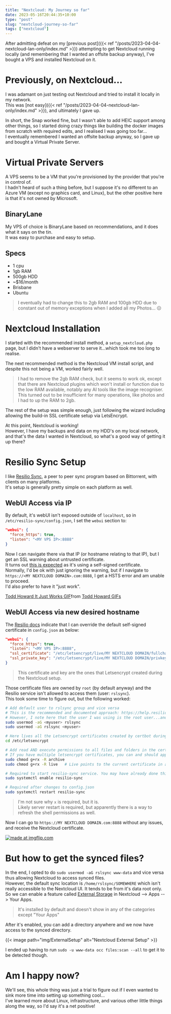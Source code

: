 ```yaml
---
title: "Nextcloud: My Journey so far"
date: 2023-05-16T20:44:35+10:00
type: "post"
slug: "nextcloud-journey-so-far"
tags: ["nextcloud"]
---
```


After admitting defeat on my [previous post]({{< ref "/posts/2023-04-04-nextcloud-lan-only/index.md" >}}) attempting to get Nextcloud running locally (and remembering that I wanted an offsite backup anyway), I've bought a VPS and installed Nextcloud on it.  

<!--more-->  

# Previously, on Nextcloud...  
I was adamant on just testing out Nextcloud and tried to install it locally in my network.  
This was [not easy]({{< ref "/posts/2023-04-04-nextcloud-lan-only/index.md" >}}), and ultimately I gave up.  

In short, the Snap worked fine, but I wasn't able to add HEIC support among other things, so I started doing crazy things like building the docker images from scratch with required edits, and I realised I was going too far...  
I eventually remembered I wanted an offsite backup anyway, so I gave up and bought a Virtual Private Server.

# Virtual Private Servers
A VPS seems to be a VM that you're provisioned by the provider that you're in control of.  
I hadn't heard of such a thing before, but I suppose it's no different to an Azure VM (except no graphics card, and Linux), but the other positive here is that it's not owned by Microsoft.  

## BinaryLane  
My VPS of choice is BinaryLane based on recommendations, and it does what it says on the tin.  
It was easy to purchase and easy to setup.   

## Specs
- 1 cpu
- 1gb RAM
- 500gb HDD
- ~$16/month
- Brisbane
- Ubuntu

> I eventually had to change this to 2gb RAM and 100gb HDD due to constant out of memory exceptions when I added all my Photos... ☹️

# Nextcloud Installation  
I started with the recommended install method, a `setup_nextcloud.php` page, but I didn't have a webserver to serve it...which took me too long to realise.  

The next recommended method is the Nextcloud VM install script, and despite this not being a VM, worked fairly well.  
> I had to remove the 2gb RAM check, but it seems to work ok, except that there are Nextcloud plugins which won't install or function due to the low RAM available, notably any AI tools like the image recogniser.  
> This turned out to be insufficient for many operations, like photos and I had to up the RAM to 2gb.

The rest of the setup was simple enough, just following the wizard including allowing the build-in SSL certificate setup via LetsEncrypt.  

At this point, Nextcloud is working!  
However, I have my backups and data on my HDD's on my local network, and that's the data I wanted in Nextcloud, so what's a good way of getting it up there?  

# Resilio Sync Setup  
I like [Resilio Sync](https://www.resilio.com/individuals/), a peer to peer sync program based on Bittorrent, with clients on many platforms.  
It's setup is generally pretty simple on each platform as well.  

## WebUI Access via IP
By default, it's webUI isn't exposed outside of `localhost`, so in `/etc/resilio-sync/config.json`, I set the `webui` section to:

```json
"webui": {
  "force_https": true,
  "listen": "<MY VPS IP>:8888"
}
```

Now I can navigate there via that IP (or hostname relating to that IP), but I get an SSL warning about untrusted certificate.  
It turns out [this is expected](https://help.resilio.com/hc/en-us/articles/4404757430291-Browser-warning-Your-connection-is-not-private-) as it's using a self-signed certificate.  
Normally, I'd be ok with just ignoring the warning, but if I navigate to `https://<MY NEXTCLOUD DOMAIN>.com:8888`, I get a HSTS error and am unable to proceed.  
I'd also prefer to have it "just work".  

<div class="tenor-gif-embed" data-postid="20598651" data-share-method="host" data-aspect-ratio="1.78771" data-width="50%"><a href="https://tenor.com/view/todd-howard-it-just-works-bethesda-this-all-just-works-gif-20598651">Todd Howard It Just Works GIF</a>from <a href="https://tenor.com/search/todd+howard-gifs">Todd Howard GIFs</a></div> <script type="text/javascript" async src="https://tenor.com/embed.js"></script>

## WebUI Access via new desired hostname  
The [Resilio docs](https://help.resilio.com/hc/en-us/articles/4404757430291-Browser-warning-Your-connection-is-not-private-) indicate that I can override the default self-signed certificate in `config.json` as below:  

```json
"webui": {
  "force_https": true,
  "listen": "<MY VPS IP>:8888",
  "ssl_certificate": "/etc/letsencrypt/live/MY NEXTCLOUD DOMAIN/fullchain.pem",  // Note that the live certs don't work for me here.
  "ssl_private_key": "/etc/letsencrypt/live/MY NEXTCLOUD DOMAIN/privkey.pem"     // I suspect it's because they're symlinks and it can't follow them?
}
```  
> This certificate and key are the ones that Letsencrypt created during the Nextcloud setup.  

Those certificate files are owned by `root` (by default anyway) and the Resilio service isn't allowed to access them (user: `rslsync`).  
This took some time to figure out, but the following worked:

```bash
# Add default user to rslsync group and vice versa
# This is the recommended and documented approach: https://help.resilio.com/hc/en-us/articles/206178924-Installing-Sync-package-on-Linux
# However, I note here that the user I was using is the root user...and this is probably a really bad idea...
sudo usermod -aG <myuser> rslsync
sudo usermod -aG rslsync <myuser>

# Here lives all the Letsencrypt certificates created by certbot during Nextcloud install
cd /etc/letsencrypt

# Add read AND execute permissions to all files and folders in the certificates folder
# If you have multiple letsencrypt certificates, you can and should apply these permissions more granually.
sudo chmod g+rx -R archive
sudo chmod g+rx -R live   # Live points to the current certificate in archive. Auto-adjusted when renewed.

# Required to start resilio-sync service. You may have already done this.
sudo systemctl enable resilio-sync

# Required after changes to config.json
sudo systemctl restart resilio-sync
```  
> I'm not sure why `x` is required, but it is.  
> Likely server restart is required, but apparently there is a way to refresh the shell permissions as well.  

Now I can go to `https://MY NEXTCLOUD DOMAIN.com:8888` without any issues, and receive the Nextcloud certificate.  

<a href="https://imgflip.com/i/7m7vec"><img src="https://i.imgflip.com/7m7vec.jpg" title="made at imgflip.com"/></a><div><a href="https://imgflip.com/memegenerator"></a></div>

# But how to get the synced files?  
In the end, I opted to do `sudo usermod -aG rslsync www-data` and vice versa thus allowing Nextcloud to access synced files.  
However, the default sync location is `/home/rslsync/SOMEWHERE` which isn't really accessible to the Nextcloud UI. It tends to be from it's data root only.  
So we can enable a feature called [External Storage](https://docs.nextcloud.com/server/latest/admin_manual/configuration_files/external_storage_configuration_gui.html) in Nextcloud --> Apps --> Your Apps.  
> It's installed by default and doesn't show in any of the categories except "Your Apps"  

After it's enabled, you can add a directory anywhere and we now have access to the synced directory.

{{< image path="img/ExternalSetup" alt="Nextcloud External Setup" >}}

I ended up having to run `sudo -u www-data occ files:scan --all` to get it to be detected though.  

# Am I happy now?    
We'll see, this whole thing was just a trial to figure out if I even wanted to sink more time into setting up something cool...  
I've learned more about Linux, infrastructure, and various other little things along the way, so I'd say it's a net positive!  